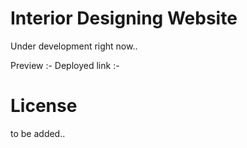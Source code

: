 # Interior Designing Website

Under development right now..

Preview :-
Deployed link :-

# License 
to be added..
